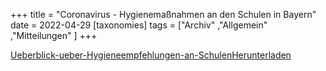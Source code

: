 +++
title = "Coronavirus - Hygienemaßnahmen an den Schulen in Bayern"
date = 2022-04-29
[taxonomies]
tags = ["Archiv" ,"Allgemein" ,"Mitteilungen" ]
+++

[Ueberblick-ueber-Hygieneempfehlungen-an-Schulen](https://volksschule-partenkirchen.de/wp-content/uploads/Ueberblick-ueber-Hygieneempfehlungen-an-Schulen.pdf)[Herunterladen](https://volksschule-partenkirchen.de/wp-content/uploads/Ueberblick-ueber-Hygieneempfehlungen-an-Schulen.pdf)
